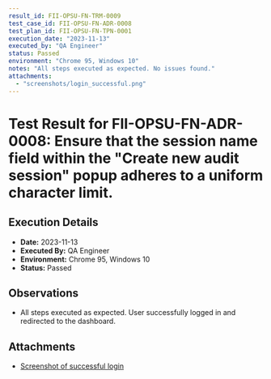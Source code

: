 ```yaml
---
result_id: FII-OPSU-FN-TRM-0009
test_case_id: FII-OPSU-FN-ADR-0008
test_plan_id: FII-OPSU-FN-TPN-0001
execution_date: "2023-11-13"
executed_by: "QA Engineer"
status: Passed
environment: "Chrome 95, Windows 10"
notes: "All steps executed as expected. No issues found."
attachments:
  - "screenshots/login_successful.png"
---
```


# Test Result for FII-OPSU-FN-ADR-0008: Ensure that the session name field within the "Create new audit session" popup adheres to a uniform character limit.

## Execution Details

- **Date:** 2023-11-13
- **Executed By:** QA Engineer
- **Environment:** Chrome 95, Windows 10
- **Status:** Passed

## Observations

- All steps executed as expected. User successfully logged in and redirected to the dashboard.

## Attachments

- [Screenshot of successful login](../attachments/screenshots/login_successful.png)
